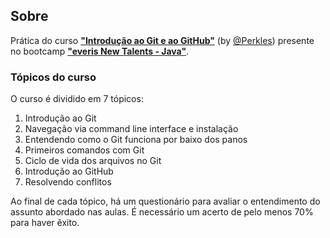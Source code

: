 ## Sobre

Prática do curso **["Introdução ao Git e ao GitHub"](https://digitalinnovation.one/cursos/introducao-ao-git-e-ao-github)** (by [@Perkles](https://github.com/Perkles)) presente no bootcamp [**"everis New Talents - Java"**](../../../).

### Tópicos do curso

O curso é dividido em 7 tópicos:

1. Introdução ao Git
2. Navegação via command line interface e instalação
3. Entendendo como o Git funciona por baixo dos panos
4. Primeiros comandos com Git
5. Ciclo de vida dos arquivos no Git
6. Introdução ao GitHub
7. Resolvendo conflitos

Ao final de cada tópico, há um questionário para avaliar o entendimento do assunto abordado nas aulas. É necessário um acerto de pelo menos 70% para haver êxito.